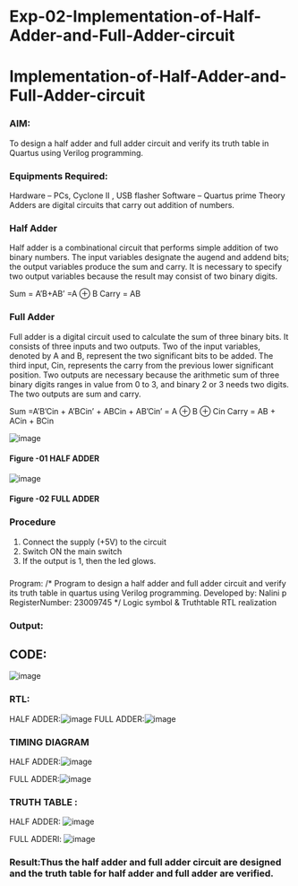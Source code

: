 # Exp-02-Implementation-of-Half-Adder-and-Full-Adder-circuit

# Implementation-of-Half-Adder-and-Full-Adder-circuit
### AIM:
To design a half adder and full adder circuit and verify its truth table in Quartus using Verilog programming.

### Equipments Required:
Hardware – PCs, Cyclone II , USB flasher
Software – Quartus prime
Theory
Adders are digital circuits that carry out addition of numbers.

### Half Adder
Half adder is a combinational circuit that performs simple addition of two binary numbers. The input variables designate the augend and addend bits; the output variables produce the sum and carry. It is necessary to specify two output variables because the result may consist of two binary digits.

Sum = A’B+AB’ =A ⊕ B Carry = AB

### Full Adder
Full adder is a digital circuit used to calculate the sum of three binary bits. It consists of three inputs and two outputs. Two of the input variables, denoted by A and B, represent the two significant bits to be added. The third input, Cin, represents the carry from the previous lower significant position. Two outputs are necessary because the arithmetic sum of three binary digits ranges in value from 0 to 3, and binary 2 or 3 needs two digits. The two outputs are sum and carry.

Sum =A’B’Cin + A’BCin’ + ABCin + AB’Cin’ = A ⊕ B ⊕ Cin Carry = AB + ACin + BCin

 ![image](https://user-images.githubusercontent.com/36288975/163552156-a13e5a56-c638-4110-97d9-8896907c8d25.png)

#### Figure -01 HALF ADDER 


![image](https://user-images.githubusercontent.com/36288975/163552057-b3547877-6d07-45b4-b7e0-bcfebfad9e1d.png)

#### Figure -02 FULL ADDER 

### Procedure

1. Connect the supply (+5V) to the circuit
2. Switch ON the main switch
3. If the output is 1, then the led glows.
### 
Program:
/*
Program to design a half adder and full adder circuit and verify its truth table in quartus using Verilog programming.
Developed by: Nalini p
RegisterNumber: 23009745
*/
Logic symbol & Truthtable
RTL realization

### Output:
## CODE:
![image](https://github.com/Nalini23009745/Exp-02-Implementation-of-Half-Adder-and-Full-Adder-circuit/assets/149347484/dfbbc9d6-17f5-4dce-af2a-95b356302407)

### RTL:
HALF ADDER:![image](https://github.com/Nalini23009745/Exp-02-Implementation-of-Half-Adder-and-Full-Adder-circuit/assets/149347484/62e83465-dca7-43d0-b0fd-36366b127bfb)
FULL ADDER:![image](https://github.com/Nalini23009745/Exp-02-Implementation-of-Half-Adder-and-Full-Adder-circuit/assets/149347484/b753fb59-adc4-47b4-8c6e-383f7cbb5dec)

### TIMING DIAGRAM
HALF ADDER:![image](https://github.com/Nalini23009745/Exp-02-Implementation-of-Half-Adder-and-Full-Adder-circuit/assets/149347484/84d0d64e-b8ea-4a3d-a205-1d9a86a20762)

FULL ADDER:![image](https://github.com/Nalini23009745/Exp-02-Implementation-of-Half-Adder-and-Full-Adder-circuit/assets/149347484/12e61066-3b02-4719-9dd6-a233feac2688)



### TRUTH TABLE :
HALF ADDER:
![image](https://github.com/Nalini23009745/Exp-02-Implementation-of-Half-Adder-and-Full-Adder-circuit/assets/149347484/d2d23994-9a70-403f-9782-facc3bc9490b)

FULL ADDERl:
![image](https://github.com/Nalini23009745/Exp-02-Implementation-of-Half-Adder-and-Full-Adder-circuit/assets/149347484/34130d44-9b14-4683-989f-2fa9e41543a8)


### Result:Thus the half adder and full adder circuit are designed and the truth table for half adder and full adder are verified.
